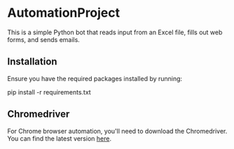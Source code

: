 # AutomationProject

This is a simple Python bot that reads input from an Excel file, fills out web forms, and sends emails.

## Installation

Ensure you have the required packages installed by running:

pip install -r requirements.txt

## Chromedriver

For Chrome browser automation, you'll need to download the Chromedriver. You can find the latest version [here](https://googlechromelabs.github.io/chrome-for-testing/).
